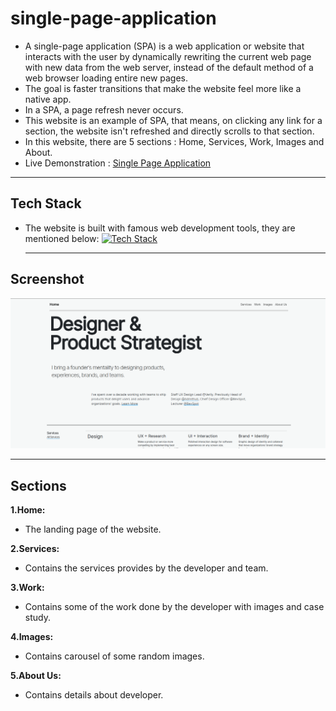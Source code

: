 # single-page-application

- A single-page application (SPA) is a web application or website that interacts with the user by dynamically rewriting the current web page with new data from the web server, instead of the default method of a web browser loading entire new pages.
- The goal is faster transitions that make the website feel more like a native app.
- In a SPA, a page refresh never occurs.
- This website is an example of SPA, that means, on clicking any link for a section, the website isn't refreshed and directly scrolls to that section.
- In this website, there are 5 sections : Home, Services, Work, Images and About.
- Live Demonstration : [Single Page Application](https://riteshadwani.github.io/single-page-application/)

---

## Tech Stack

- The website is built with famous web development tools, they are mentioned below:
  [![Tech Stack](https://skillicons.dev/icons?i=html,css,js,bootstrap,vscode,git,github)](https://skillicons.dev)

  ***

## Screenshot

![screenshot](images/spa-ss.png)

---

## Sections

**1.Home:**

- The landing page of the website.

**2.Services:**

- Contains the services provides by the developer and team.

**3.Work:**

- Contains some of the work done by the developer with images and case study.

**4.Images:**

- Contains carousel of some random images.

**5.About Us:**

- Contains details about developer.
